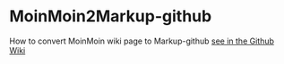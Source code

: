 # MoinMoin2Markup-github
How to convert MoinMoin wiki page to Markup-github
[see in the Github Wiki](https://github.com/rudi48/MoinMoin2Markup-github/wiki/MoinMoin2Markup-github)

